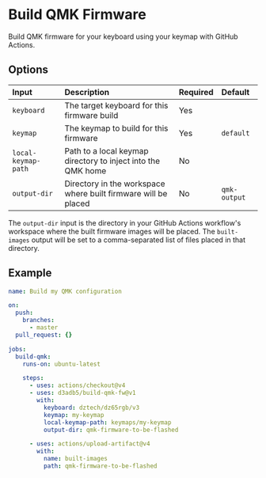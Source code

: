 # Build QMK Firmware

Build QMK firmware for your keyboard using your keymap with GitHub Actions.

## Options

| Input               | Description                                                    | Required | Default      |
|:--------------------|:---------------------------------------------------------------|:---------|:-------------|
| `keyboard`          | The target keyboard for this firmware build                    | Yes      |              |
| `keymap`            | The keymap to build for this firmware                          | Yes      | `default`    |
| `local-keymap-path` | Path to a local keymap directory to inject into the QMK home   | No       | ` `          |
| `output-dir`        | Directory in the workspace where built firmware will be placed | No       | `qmk-output` |

The `output-dir` input is the directory in your GitHub Actions workflow's
workspace where the built firmware images will be placed. The `built-images`
output will be set to a comma-separated list of files placed in that directory.

## Example

```yaml
name: Build my QMK configuration

on:
  push:
    branches:
      - master
  pull_request: {}

jobs:
  build-qmk:
    runs-on: ubuntu-latest

    steps:
      - uses: actions/checkout@v4
      - uses: d3adb5/build-qmk-fw@v1
        with:
          keyboard: dztech/dz65rgb/v3
          keymap: my-keymap
          local-keymap-path: keymaps/my-keymap
          output-dir: qmk-firmware-to-be-flashed

      - uses: actions/upload-artifact@v4
        with:
          name: built-images
          path: qmk-firmware-to-be-flashed
```
